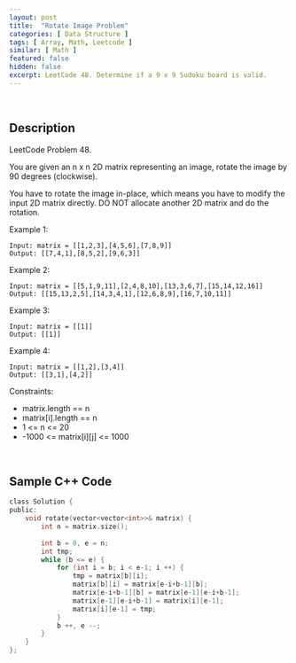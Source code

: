 ```yaml
---
layout: post
title:  "Rotate Image Problem"
categories: [ Data Structure ]
tags: [ Array, Math, Leetcode ]
similar: [ Math ]
featured: false
hidden: false
excerpt: LeetCode 48. Determine if a 9 x 9 Sudoku board is valid.
---
```


<br />

## Description

LeetCode Problem 48. 

You are given an n x n 2D matrix representing an image, rotate the image by 90 degrees (clockwise).

You have to rotate the image in-place, which means you have to modify the input 2D matrix directly. DO NOT allocate another 2D matrix and do the rotation.

 

Example 1:
```
Input: matrix = [[1,2,3],[4,5,6],[7,8,9]]
Output: [[7,4,1],[8,5,2],[9,6,3]]
```

Example 2:
```
Input: matrix = [[5,1,9,11],[2,4,8,10],[13,3,6,7],[15,14,12,16]]
Output: [[15,13,2,5],[14,3,4,1],[12,6,8,9],[16,7,10,11]]
```

Example 3:
```
Input: matrix = [[1]]
Output: [[1]]
```

Example 4:
```
Input: matrix = [[1,2],[3,4]]
Output: [[3,1],[4,2]]
```

Constraints:

* matrix.length == n
* matrix[i].length == n
* 1 <= n <= 20
* -1000 <= matrix[i][j] <= 1000



<br />

## Sample C++ Code


```c
class Solution {
public:
    void rotate(vector<vector<int>>& matrix) {
        int n = matrix.size();
        
        int b = 0, e = n;
        int tmp;
        while (b <= e) {
            for (int i = b; i < e-1; i ++) {
                tmp = matrix[b][i];
                matrix[b][i] = matrix[e-i+b-1][b];
                matrix[e-i+b-1][b] = matrix[e-1][e-i+b-1];
                matrix[e-1][e-i+b-1] = matrix[i][e-1];
                matrix[i][e-1] = tmp;
            }
            b ++, e --;
        }
    }
};
```
